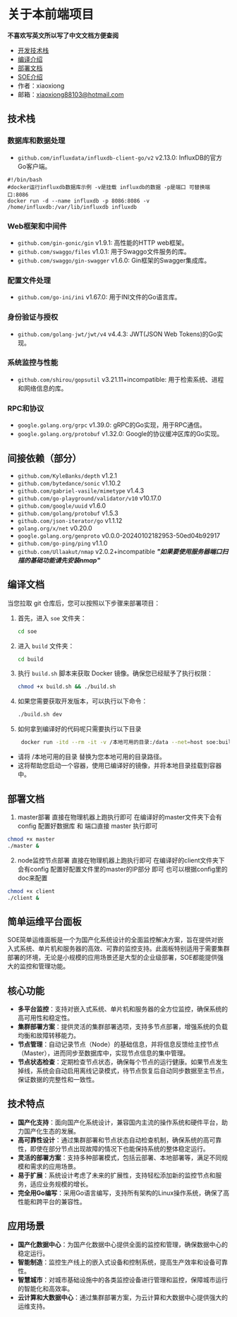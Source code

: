 # 关于本前端项目

**不喜欢写英文所以写了中文文档方便查阅**
- [开发技术栈](#技术栈)
- [编译介绍](#编译文档)
- [部署文档](#部署文档)
- [SOE介绍](#简单运维平台面板)
- 作者：xiaoxiong
- 邮箱：xiaoxiong88103@hotmail.com

## 技术栈

### 数据库和数据处理

- `github.com/influxdata/influxdb-client-go/v2` v2.13.0: InfluxDB的官方Go客户端。
```shell
#!/bin/bash
#docker运行influxdb数据库示例 -v是挂载 influxdb的数据 -p是端口 可替换端口:8086 
docker run -d --name influxdb -p 8086:8086 -v /home/influxdb:/var/lib/influxdb influxdb
```

### Web框架和中间件

- `github.com/gin-gonic/gin` v1.9.1: 高性能的HTTP web框架。
- `github.com/swaggo/files` v1.0.1: 用于Swaggo文件服务的库。
- `github.com/swaggo/gin-swagger` v1.6.0: Gin框架的Swagger集成库。

### 配置文件处理

- `github.com/go-ini/ini` v1.67.0: 用于INI文件的Go语言库。

### 身份验证与授权

- `github.com/golang-jwt/jwt/v4` v4.4.3: JWT(JSON Web Tokens)的Go实现。

### 系统监控与性能

- `github.com/shirou/gopsutil` v3.21.11+incompatible: 用于检索系统、进程和网络信息的库。

### RPC和协议

- `google.golang.org/grpc` v1.39.0: gRPC的Go实现，用于RPC通信。
- `google.golang.org/protobuf` v1.32.0: Google的协议缓冲区库的Go实现。

## 间接依赖（部分）

- `github.com/KyleBanks/depth` v1.2.1
- `github.com/bytedance/sonic` v1.10.2
- `github.com/gabriel-vasile/mimetype` v1.4.3
- `github.com/go-playground/validator/v10` v10.17.0
- `github.com/google/uuid` v1.6.0
- `github.com/golang/protobuf` v1.5.3
- `github.com/json-iterator/go` v1.1.12
- `golang.org/x/net` v0.20.0
- `google.golang.org/genproto` v0.0.0-20240102182953-50ed04b92917
- `github.com/go-ping/ping` v1.1.0
- `github.com/Ullaakut/nmap` v2.0.2+incompatible  **_"如果要使用服务器端口扫描的基础功能请先安装nmap"_**
## 编译文档

当您拉取 git 仓库后，您可以按照以下步骤来部署项目：

1. 首先，进入 `soe` 文件夹：
    ```bash
    cd soe
    ```

2. 进入 `build` 文件夹：
    ```bash
    cd build
    ```

3. 执行 `build.sh` 脚本来获取 Docker 镜像。确保您已经赋予了执行权限：
    ```bash
    chmod +x build.sh && ./build.sh
    ```

4. 如果您需要获取开发版本，可以执行以下命令：
    ```bash
    ./build.sh dev
    ```
5. 如何拿到编译好的代码呢只需要执行以下目录
   ```bash
    docker run -itd --rm -it -v /本地可用的目录:/data --net=host soe:build
    ```
- 请将 /本地可用的目录 替换为您本地可用的目录路径。 
- 这将帮助您启动一个容器，使用已编译好的镜像，并将本地目录挂载到容器中。

## 部署文档

1. master部署
   直接在物理机器上跑执行即可 在编译好的master文件夹下会有config 配置好数据库 和 端口直接 master 执行即可
```bash
chmod +x master
./master &
```
2. node监控节点部署
   直接在物理机器上跑执行即可 在编译好的client文件夹下会有config 配置好配置文件里的master的IP部分 即可 也可以根据config里的doc来配置
```bash
chmod +x client
./client &
```

## 简单运维平台面板

SOE简单运维面板是一个为国产化系统设计的全面监控解决方案，旨在提供对嵌入式系统、单片机和服务器的高效、可靠的监控支持。此面板特别适用于需要集群部署的环境，无论是小规模的应用场景还是大型的企业级部署，SOE都能提供强大的监控和管理功能。

## 核心功能

- **多平台监控**：支持对嵌入式系统、单片机和服务器的全方位监控，确保系统的高可用性和稳定性。
- **集群部署方案**：提供灵活的集群部署选项，支持多节点部署，增强系统的负载均衡和故障转移能力。
- **节点管理**：自动记录节点（Node）的基础信息，并将信息反馈给主控节点（Master），进而同步至数据库中，实现节点信息的集中管理。
- **节点状态检查**：定期检查节点状态，确保每个节点的运行健康。如果节点发生掉线，系统会自动启用离线记录模式，待节点恢复后自动同步数据至主节点，保证数据的完整性和一致性。

## 技术特点

- **国产化支持**：面向国产化系统设计，兼容国内主流的操作系统和硬件平台，助力国产化生态的发展。
- **高可靠性设计**：通过集群部署和节点状态自动检查机制，确保系统的高可靠性，即使在部分节点出现故障的情况下也能保持系统的整体稳定运行。
- **灵活的部署方案**：支持多种部署模式，包括云部署、本地部署等，满足不同规模和需求的应用场景。
- **易于扩展**：系统设计考虑了未来的扩展性，支持轻松添加新的监控节点和服务，适应业务规模的增长。
- **完全用Go编写**：采用Go语言编写，支持所有架构的Linux操作系统，确保了高性能和跨平台的兼容性。

## 应用场景

- **国产化数据中心**：为国产化数据中心提供全面的监控和管理，确保数据中心的稳定运行。
- **智能制造**：监控生产线上的嵌入式设备和控制系统，提高生产效率和设备可靠性。
- **智慧城市**：对城市基础设施中的各类监控设备进行管理和监控，保障城市运行的智能化和高效率。
- **云计算和大数据中心**：通过集群部署方案，为云计算和大数据中心提供强大的运维支持。
